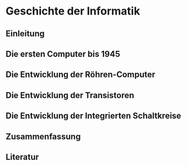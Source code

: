 # Geschichte der Informatik 

## Einleitung 

## Die ersten Computer bis 1945

## Die Entwicklung der Röhren-Computer

## Die Entwicklung der Transistoren 

## Die Entwicklung der Integrierten Schaltkreise

## Zusammenfassung 

## Literatur 